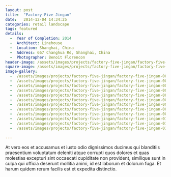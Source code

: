 ```yaml
---
layout: post
title:  "Factory Five Jingan"
date:   2014-12-04 14:34:25
categories: retail landscape
tags: featured
details:
  -  Year of Completion: 2014
  -  Architect: Linehouse
  -  Location: Shanghai, China
  -  Address: 667 Changhua Rd, Shanghai, China
  -  Photographer: Benoit Florencon
header-image: /assets/images/projects/factory-five-jingan/factory-five-jingan-000.jpg
square-image: /assets/images/projects/factory-five-jingan/factory-five-jingan-square.jpg
image-gallery:
  -  /assets/images/projects/factory-five-jingan/factory-five-jingan-001.jpg
  -  /assets/images/projects/factory-five-jingan/factory-five-jingan-002.jpg
  -  /assets/images/projects/factory-five-jingan/factory-five-jingan-003.jpg
  -  /assets/images/projects/factory-five-jingan/factory-five-jingan-004.jpg
  -  /assets/images/projects/factory-five-jingan/factory-five-jingan-005.jpg
  -  /assets/images/projects/factory-five-jingan/factory-five-jingan-006.jpg
  -  /assets/images/projects/factory-five-jingan/factory-five-jingan-007.jpg
  -  /assets/images/projects/factory-five-jingan/factory-five-jingan-008.jpg
  -  /assets/images/projects/factory-five-jingan/factory-five-jingan-009.jpg
  -  /assets/images/projects/factory-five-jingan/factory-five-jingan-010.jpg
  -  /assets/images/projects/factory-five-jingan/factory-five-jingan-011.jpg
  -  /assets/images/projects/factory-five-jingan/factory-five-jingan-012.jpg
  
---
```

At vero eos et accusamus et iusto odio dignissimos ducimus qui blanditiis praesentium voluptatum deleniti atque corrupti quos dolores et quas molestias excepturi sint occaecati cupiditate non provident, similique sunt in culpa qui officia deserunt mollitia animi, id est laborum et dolorum fuga. Et harum quidem rerum facilis est et expedita distinctio.